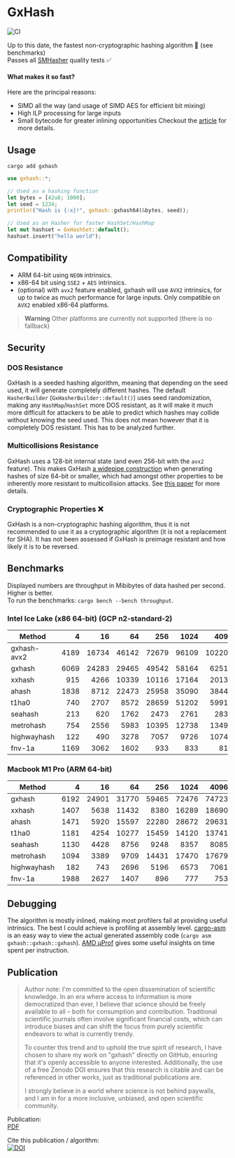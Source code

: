 # GxHash
![CI](https://github.com/ogxd/gxhash-rust/actions/workflows/rust.yml/badge.svg)

Up to this date, the fastest non-cryptographic hashing algorithm 🚀 (see benchmarks)  
Passes all [SMHasher](https://github.com/rurban/smhasher) quality tests ✅

#### What makes it so fast?
Here are the principal reasons:
- SIMD all the way (and usage of SIMD AES for efficient bit mixing)
- High ILP processing for large inputs
- Small bytecode for greater inlining opportunities
Checkout the [article](https://github.com/ogxd/gxhash-rust/blob/main/article/article.pdf) for more details.

## Usage
```
cargo add gxhash
```

```rust
use gxhash::*;

// Used as a hashing function
let bytes = [42u8; 1000];
let seed = 1234;
println!("Hash is {:x}!", gxhash::gxhash64(&bytes, seed));

// Used as an Hasher for faster HashSet/HashMap
let mut hashset = GxHashSet::default();
hashset.insert("hello world");
```

## Compatibility
- ARM 64-bit using `NEON` intrinsics.
- x86-64 bit using `SSE2` + `AES` intrinsics.
- (optional) with `avx2` feature enabled, gxhash will use `AVX2` intrinsics, for up to twice as much performance for large inputs. Only compatible on `AVX2` enabled x86-64 platforms.

> **Warning**
> Other platforms are currently not supported (there is no fallback)

## Security
### DOS Resistance
GxHash is a seeded hashing algorithm, meaning that depending on the seed used, it will generate completely different hashes. The default `HasherBuilder` (`GxHasherBuilder::default()`) uses seed randomization, making any `HashMap`/`HashSet` more DOS resistant, as it will make it much more difficult for attackers to be able to predict which hashes may collide without knowing the seed used. This does not mean however that it is completely DOS resistant. This has to be analyzed further.
### Multicollisions Resistance
GxHash uses a 128-bit internal state (and even 256-bit with the `avx2` feature). This makes GxHash [a widepipe construction](https://en.wikipedia.org/wiki/Merkle%E2%80%93Damg%C3%A5rd_construction#Wide_pipe_construction) when generating hashes of size 64-bit or smaller, which had amongst other properties to be inherently more resistant to multicollision attacks. See [this paper](https://www.iacr.org/archive/crypto2004/31520306/multicollisions.pdf) for more details.
### Cryptographic Properties ❌
GxHash is a non-cryptographic hashing algorithm, thus it is not recommended to use it as a cryptographic algorithm (it is not a replacement for SHA). It has not been assessed if GxHash is preimage resistant and how likely it is to be reversed.

## Benchmarks
Displayed numbers are throughput in Mibibytes of data hashed per second. Higher is better.  
To run the benchmarks: `cargo bench --bench throughput`.

### Intel Ice Lake (x86 64-bit) (GCP n2-standard-2)

| Method      |    4 |    16 |    64 |   256 |  1024 |   4096 |  16384 |
|-------------|-----:|------:|------:|------:|------:|-------:|-------:|
| gxhash-avx2 | 4189 | 16734 | 46142 | 72679 | 96109 | 102202 | 100845 |
| gxhash      | 6069 | 24283 | 29465 | 49542 | 58164 |  62511 |  64281 |
| xxhash      |  915 |  4266 | 10339 | 10116 | 17164 |  20135 |  22834 |
| ahash       | 1838 |  8712 | 22473 | 25958 | 35090 |  38440 |  39308 |
| t1ha0       |  740 |  2707 |  8572 | 28659 | 51202 |  59918 |  65902 |
| seahash     |  213 |   620 |  1762 |  2473 |  2761 |   2837 |   2860 |
| metrohash   |  754 |  2556 |  5983 | 10395 | 12738 |  13492 |  13624 |
| highwayhash |  122 |   490 |  3278 |  7057 |  9726 |  10743 |  11036 |
| fnv-1a      | 1169 |  3062 |  1602 |   933 |   833 |    811 |    808 |

### Macbook M1 Pro (ARM 64-bit)

| Method      |    4 |    16 |    64 |   256 |  1024 |  4096 |  16384 |
|-------------|-----:|------:|------:|------:|------:|------:|-------:|
| gxhash      | 6192 | 24901 | 31770 | 59465 | 72476 | 74723 |  76746 |
| xxhash      | 1407 |  5638 | 11432 |  8380 | 16289 | 18690 |  19310 |
| ahash       | 1471 |  5920 | 15597 | 22280 | 28672 | 29631 |  31174 |
| t1ha0       | 1181 |  4254 | 10277 | 15459 | 14120 | 13741 |  13743 |
| seahash     | 1130 |  4428 |  8756 |  9248 |  8357 |  8085 |   8056 |
| metrohash   | 1094 |  3389 |  9709 | 14431 | 17470 | 17679 |  17931 |
| highwayhash |  182 |   743 |  2696 |  5196 |  6573 |  7061 |   7170 |
| fnv-1a      | 1988 |  2627 |  1407 |   896 |   777 |   753 |    745 |

## Debugging
The algorithm is mostly inlined, making most profilers fail at providing useful intrinsics. The best I could achieve is profiling at assembly level. [cargo-asm](https://github.com/gnzlbg/cargo-asm) is an easy way to view the actual generated assembly code (`cargo asm gxhash::gxhash::gxhash`). [AMD μProf](https://www.amd.com/en/developer/uprof.html) gives some useful insights on time spent per instruction.

## Publication
> Author note:
> I'm committed to the open dissemination of scientific knowledge. In an era where access to information is more democratized than ever, I believe that science should be freely available to all – both for consumption and contribution. Traditional scientific journals often involve significant financial costs, which can introduce biases and can shift the focus from purely scientific endeavors to what is currently trendy. 
>
> To counter this trend and to uphold the true spirit of research, I have chosen to share my work on "gxhash" directly on GitHub, ensuring that it's openly accessible to anyone interested. Additionally, the use of a free Zenodo DOI ensures that this research is citable and can be referenced in other works, just as traditional publications are. 
>
> I strongly believe in a world where science is not behind paywalls, and I am in for a more inclusive, unbiased, and open scientific community.

Publication:  
[PDF](https://github.com/ogxd/gxhash-rust/blob/main/article/article.pdf)

Cite this publication / algorithm:  
[![DOI](https://zenodo.org/badge/690754256.svg)](https://zenodo.org/badge/latestdoi/690754256)
